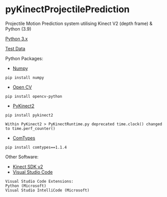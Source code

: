 # pyKinectProjectilePrediction
Projectile Motion Prediction system utilising Kinect V2 (depth frame) & Python (3.9)

[Python 3.x](https://www.python.org/)

[Test Data](https://1drv.ms/u/s!Ajf6maQFVjBAnr1fb3RrFoidjrFNCQ?e=sCtPV8)

Python Packages:
* [Numpy](http://www.numpy.org/)
```
pip install numpy
```
* [Open CV](https://github.com/opencv/opencv-python)
```
pip install opencv-python
```
* [PyKinect2](https://github.com/Kinect/PyKinect2)
```
pip install pykinect2
```
```
Within PyKinect2 > PyKinectRuntime.py deprecated time.clock() changed to time.perf_counter()
```
* [ComTypes](https://github.com/enthought/comtypes/)
```
pip install comtypes==1.1.4
```

Other Software:
* [Kinect SDK v2](https://www.microsoft.com/en-us/download/details.aspx?id=44561)
* [Visual Studio Code](https://code.visualstudio.com/)
```
Visual Studio Code Extensions:
Python (Microsoft)
Visual Studio IntelliCode (Microsoft)
```
